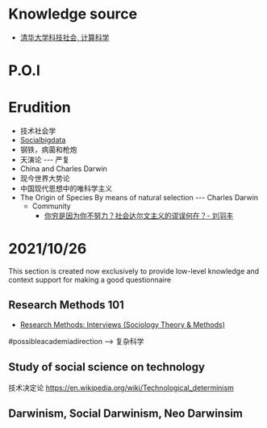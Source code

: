 # Knowledge source
- [清华大学科技社会, 计算科学](http://socialbigdata.cn/css/index.html)

# P.O.I


# Erudition
- 技术社会学
- [Socialbigdata](http://socialbigdata.cn/css/course/doc/%E6%8A%80%E6%9C%AF%E7%A4%BE%E4%BC%9A%E5%AD%A6%E6%95%99%E5%AD%A6%E5%A4%A7%E7%BA%B2.pdf)
- 钢铁，病菌和枪炮
- 天演论 --- 严复
- China  and Charles Darwin
- 现今世界大势论
- 中国现代思想中的唯科学主义
- The Origin of Species By means of natural selection --- Charles Darwin
  - Community
    - [你穷是因为你不努力？社会达尔文主义的谬误何在？- 刘羽丰](https://nanduguancha.blog.caixin.com/archives/232922)
# 2021/10/26
This section is created now exclusively to provide low-level knowledge and context support for making a good questionnaire

## Research Methods 101
- [Research Methods: Interviews (Sociology Theory & Methods)](https://www.youtube.com/watch?v=7P4nURgH43A)

#possibleacademiadirection --> 复杂科学

## Study of social science on technology 
技术决定论
https://en.wikipedia.org/wiki/Technological_determinism


## Darwinism, Social Darwinism, Neo Darwinsim
